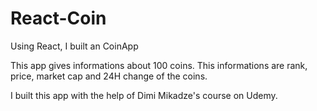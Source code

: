 # React-Coin
Using React, I built an CoinApp

This app gives informations about 100 coins.
This informations are rank, price, market cap and 24H change of the coins. 

I built this app with the help of Dimi Mikadze's course on Udemy.
